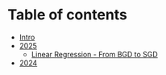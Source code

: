 # Table of contents

* [Intro](README.md)
* [2025](2025/README.md)
  * [Linear Regression - From BGD to SGD](2025/linear-regression-from-bgd-to-sgd.md)
* [2024](2024.md)
